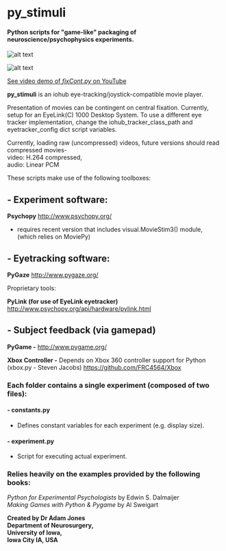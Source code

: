 # py_stimuli 

#### Python scripts for "game-like" packaging of neuroscience/psychophysics experiments. 

![alt text](http://i.imgur.com/9vY9tfZ.png "'Laser Morph' start-screen")

![alt text](https://i.ytimg.com/vi/4yBVK9NiLnI/hqdefault.jpg "'Laser Morph' screen grab")

[See video demo of *fixCont.py* on YouTube](https://youtu.be/Fa7tWZQfb8c)

**py_stimuli** is an iohub eye-tracking/joystick-compatible movie player.

Presentation of movies can be contingent on central fixation.
Currently, setup for an EyeLink(C) 1000 Desktop System. 
To use a different eye tracker implementation, change the iohub_tracker_class_path and eyetracker_config dict script variables.

Currently, loading raw (uncompressed) videos, future versions should read compressed movies-  
    video: H.264 compressed,  
    audio: Linear PCM  


These scripts make use of the following toolboxes:
## - Experiment software:
**Psychopy** http://www.psychopy.org/
- requires recent version that includes visual.MovieStim3() module, (which relies on MoviePy)

## - Eyetracking software:
**PyGaze** http://www.pygaze.org/

Proprietary tools:

**PyLink (for use of EyeLink eyetracker)** http://www.psychopy.org/api/hardware/pylink.html
## - Subject feedback (via gamepad)
**PyGame -** http://www.pygame.org/

**Xbox Controller -**  Depends on Xbox 360 controller support for Python (xbox.py - Steven Jacobs) https://github.com/FRC4564/Xbox

### Each folder contains a single experiment (composed of two files):   

#### - constants.py
- Defines constant variables for each experiment (e.g. display size).

#### - experiment.py
- Script for executing actual experiment.

### Relies heavily on the examples provided by the following books:
_Python for Experimental Psychologists_ by Edwin S. Dalmaijer  
_Making Games with Python & Pygame_ by Al Sweigart  

**Created by Dr Adam Jones  
Department of Neurosurgery,  
University of Iowa,  
Iowa City IA, USA** 
